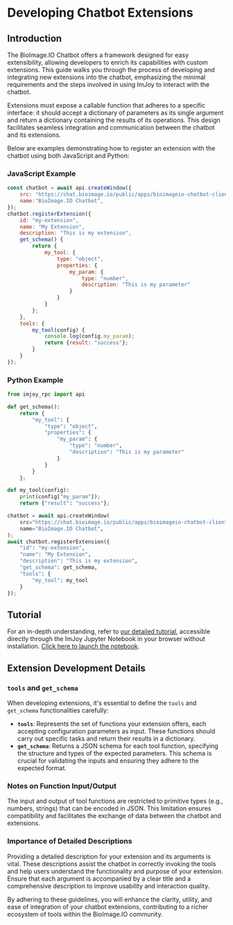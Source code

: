 # Developing Chatbot Extensions

## Introduction
The BioImage.IO Chatbot offers a framework designed for easy extensibility, allowing developers to enrich its capabilities with custom extensions. This guide walks you through the process of developing and integrating new extensions into the chatbot, emphasizing the minimal requirements and the steps involved in using ImJoy to interact with the chatbot.

Extensions must expose a callable function that adheres to a specific interface: it should accept a dictionary of parameters as its single argument and return a dictionary containing the results of its operations. This design facilitates seamless integration and communication between the chatbot and its extensions.

Below are examples demonstrating how to register an extension with the chatbot using both JavaScript and Python:

### JavaScript Example
```javascript
const chatbot = await api.createWindow({
    src: "https://chat.bioimage.io/public/apps/bioimageio-chatbot-client/chat",
    name:"BioImage.IO Chatbot",
});
chatbot.registerExtension({
    id: "my-extension",
    name: "My Extension",
    description: "This is my extension",
    get_schema() {
        return {
            my_tool: {
                type: "object",
                properties: {
                    my_param: {
                        type: "number",
                        description: "This is my parameter"
                    }
                }
            }
        };
    },
    tools: {
        my_tool(config) {
            console.log(config.my_param);
            return {result: "success"};
        }
    }
});
```

### Python Example
```python
from imjoy_rpc import api

def get_schema():
    return {
        "my_tool": {
            "type": "object",
            "properties": {
                "my_param": {
                    "type": "number",
                    "description": "This is my parameter"
                }
            }
        }
    };

def my_tool(config):
    print(config["my_param"]);
    return {"result": "success"};

chatbot = await api.createWindow(
    src="https://chat.bioimage.io/public/apps/bioimageio-chatbot-client/chat",
    name="BioImage.IO Chatbot",
);
await chatbot.registerExtension({
    "id": "my-extension",
    "name": "My Extension",
    "description": "This is my extension",
    "get_schema": get_schema,
    "tools": {
        "my_tool": my_tool
    }
});
```

## Tutorial
For an in-depth understanding, refer to [our detailed tutorial](./bioimage-chatbot-extension-tutorial.ipynb), accessible directly through the ImJoy Jupyter Notebook in your browser without installation. [Click here to launch the notebook](https://imjoy-notebook.netlify.app/lab/index.html?load=https://raw.githubusercontent.com/bioimage-io/bioimageio-chatbot/main/docs/bioimage-chatbot-extension-tutorial.ipynb&open=1).

## Extension Development Details

### `tools` and `get_schema`
When developing extensions, it's essential to define the `tools` and `get_schema` functionalities carefully:
- **`tools`**: Represents the set of functions your extension offers, each accepting configuration parameters as input. These functions should carry out specific tasks and return their results in a dictionary.
- **`get_schema`**: Returns a JSON schema for each tool function, specifying the structure and types of the expected parameters. This schema is crucial for validating the inputs and ensuring they adhere to the expected format.

### Notes on Function Input/Output
The input and output of tool functions are restricted to primitive types (e.g., numbers, strings) that can be encoded in JSON. This limitation ensures compatibility and facilitates the exchange of data between the chatbot and extensions.

### Importance of Detailed Descriptions
Providing a detailed description for your extension and its arguments is vital. These descriptions assist the chatbot in correctly invoking the tools and help users understand the functionality and purpose of your extension. Ensure that each argument is accompanied by a clear title and a comprehensive description to improve usability and interaction quality.

By adhering to these guidelines, you will enhance the clarity, utility, and ease of integration of your chatbot extensions, contributing to a richer ecosystem of tools within the BioImage.IO community.

